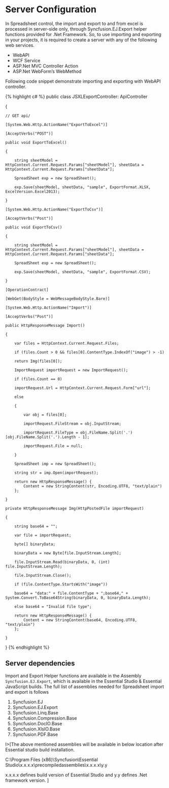 
# Server Configuration

In Spreadsheet control, the import and export to and from excel is processed in server-side only, through Syncfusion.EJ.Export helper functions provided for .Net Framework. So, to use importing and exporting in your projects, it is required to create a server with any of the following web services. 

* WebAPI 
* WCF Service
* ASP.Net MVC Controller Action 
* ASP.Net WebForm’s WebMethod 

Following code snippet demonstrate importing and exporting with WebAPI controller.

{% highlight c# %}
public class JSXLExportController: ApiController

{

	// GET api/

	[System.Web.Http.ActionName("ExportToExcel")]

	[AcceptVerbs("POST")]

	public void ExportToExcel()

	{

		string sheetModel = HttpContext.Current.Request.Params["sheetModel"], sheetData = HttpContext.Current.Request.Params["sheetData"];

		SpreadSheet exp = new SpreadSheet();

		exp.Save(sheetModel, sheetData, "sample", ExportFormat.XLSX, ExcelVersion.Excel2013);

	}

	[System.Web.Http.ActionName("ExportToCsv")]

	[AcceptVerbs("Post")]

	public void ExportToCsv()

	{

		string sheetModel = HttpContext.Current.Request.Params["sheetModel"], sheetData = HttpContext.Current.Request.Params["sheetData"];

		SpreadSheet exp = new SpreadSheet();

		exp.Save(sheetModel, sheetData, "sample", ExportFormat.CSV);

	}

	[OperationContract]

	[WebGet(BodyStyle = WebMessageBodyStyle.Bare)]

	[System.Web.Http.ActionName("Import")]

	[AcceptVerbs("Post")]

	public HttpResponseMessage Import()

	{

		var files = HttpContext.Current.Request.Files;

		if (files.Count > 0 && files[0].ContentType.IndexOf("image") > -1)

		return Img(files[0]);

		ImportRequest importRequest = new ImportRequest();

		if (files.Count == 0)

		importRequest.Url = HttpContext.Current.Request.Form["url"];

		else

		{

			var obj = files[0];

			importRequest.FileStream = obj.InputStream;

			importRequest.FileType = obj.FileName.Split('.')[obj.FileName.Split('.').Length - 1];

			importRequest.File = null;

		}

		SpreadSheet imp = new SpreadSheet();

		string str = imp.Open(importRequest);

		return new HttpResponseMessage() {
			Content = new StringContent(str, Encoding.UTF8, "text/plain")
		};

	}

	private HttpResponseMessage Img(HttpPostedFile importRequest)

	{

		string base64 = "";

		var file = importRequest;

		byte[] binaryData;

		binaryData = new Byte[file.InputStream.Length];

		file.InputStream.Read(binaryData, 0, (int) file.InputStream.Length);

		file.InputStream.Close();

		if (file.ContentType.StartsWith("image"))

		base64 = "data:" + file.ContentType + ";base64," + System.Convert.ToBase64String(binaryData, 0, binaryData.Length);

		else base64 = "Invalid file type";

		return new HttpResponseMessage() {
			Content = new StringContent(base64, Encoding.UTF8, "text/plain")
		};

	}

}
{% endhighlight %}

## Server dependencies

Import and Export Helper functions are available in the Assembly `Syncfusion.EJ.Export`, which is available in the Essential Studio & Essential JavaScript builds. The full list of assemblies needed for Spreadsheet import and export is follows

1. Syncfusion.EJ
2. Syncfusion.EJ.Export
3. Syncfusion.Linq.Base
4. Syncfusion.Compression.Base
5. Syncfusion.DocIO.Base
6. Syncfusion.XlsIO.Base
7. Syncfusion.PDF.Base

I>[The above mentioned assemblies will be available in below location after Essential studio build installation.

C:\Program Files (x86)\Syncfusion\Essential Studio\x.x.x.x\precompiledassemblies\x.x.x.x\y.y

x.x.x.x defines build version of Essential Studio and y.y defines .Net framework version. ]